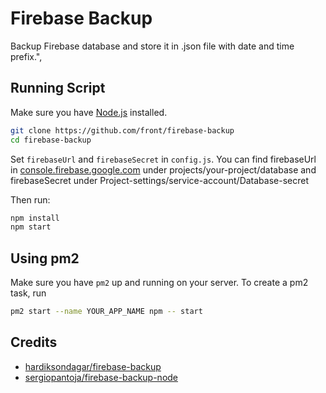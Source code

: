 # Firebase Backup

Backup Firebase database and store it in .json file with date and time prefix.",

## Running Script

Make sure you have [Node.js](http://nodejs.org/) installed.

```sh
git clone https://github.com/front/firebase-backup
cd firebase-backup
```

Set `firebaseUrl` and `firebaseSecret` in `config.js`.
You can find firebaseUrl in [console.firebase.google.com](https://console.firebase.google.com/) under projects/your-project/database and firebaseSecret under Project-settings/service-account/Database-secret

Then run: 
```sh
npm install
npm start
```

## Using pm2
Make sure you have `pm2` up and running on your server.
To create a pm2 task, run
```sh
pm2 start --name YOUR_APP_NAME npm -- start
```

## Credits
* [hardiksondagar/firebase-backup](https://github.com/hardiksondagar/firebase-backup)
* [sergiopantoja/firebase-backup-node](https://github.com/sergiopantoja/firebase-backup-node)
